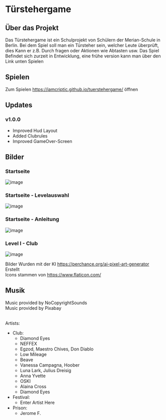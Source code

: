 # Türstehergame

## Über das Projekt

Das Türstehergame ist ein Schulprojekt von Schülern der Merian-Schule in Berlin. Bei dem Spiel soll man ein Türsteher sein, welcher Leute überprüft, dies Kann er z.B. Durch fragen oder Aktionen wie Abtasten usw. Das Spiel Befindet sich zurzeit in Entwicklung, eine frühe version kann man über den Link unten Spielen

## Spielen

Zum Spielen https://iamcriptic.github.io/tuerstehergame/ öffnen

## Updates
### v1.0.0
  - Improved Hud Layout
  - Added Clubrules
  - Improved GameOver-Screen

## Bilder
### Startseite
![image](https://github.com/iAmCriptic/tuerstehergame/assets/87425235/0e8245f3-7a01-4f38-8589-24d0de3bfe88)

### Startseite - Levelauswahl
![image](https://github.com/iAmCriptic/tuerstehergame/assets/87425235/51ef8a4e-fd8e-4719-9bf1-0825ce3b3c2f)

### Startseite - Anleitung
![image](https://github.com/iAmCriptic/tuerstehergame/assets/87425235/c9de4f8d-6185-4aa7-a121-3ed441555cba)

### Level I - Club
![image](https://github.com/iAmCriptic/tuerstehergame/assets/87425235/421db482-047e-4509-94df-70d02c4aee6d)

Bilder Wurden mit der KI https://perchance.org/ai-pixel-art-generator  Erstellt <br>
Icons stammen von https://www.flaticon.com/

## Musik
Music provided by NoCopyrightSounds <br>
Music provided by Pixabay<br><br>

Artists:
  - Club:
    - Diamond Eyes
    - NEFFEX
    - Egzod, Maestro Chives, Don Diablo
    - Low Mileage
    - Beave
    - Vanessa Campagna, Hoober
    - Luna Lark, Julius Dreisig
    - Anna Yvette
    - OSKI
    - Alaina Cross
    - Diamond Eyes
  - Festival:
    - Enter Artist Here
  - Prison:
    - Jerome F.
      
